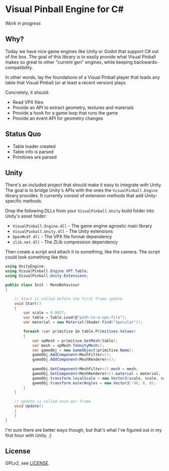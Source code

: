 # Visual Pinball Engine for C#

*Work in progress*

## Why?

Today we have nice game engines like Unity or Godot that support C# out of the
box. The goal of this library is to easily provide what Visual Pinball makes so
great to other "current gen" engines, while keeping backwards-compatibility.

In other words, lay the foundations of a Visual Pinball player that loads any
table that Visual Pinball (or at least a recent version) plays.

Concretely, it should:

- Read VPX files
- Provide an API to extract geometry, textures and materials
- Provide a hook for a game loop that runs the game
- Provide an event API for geometry changes 

## Status Quo

- Table loader created
- Table info is parsed
- Primitives are parsed

## Unity

There's an included project that should make it easy to integrate with Unity. 
The goal is to bridge Unity's APIs with the ones the `VisualPinball.Engine` 
library provides. It currently consist of extension methods that add 
Unity-specific methods. 

Drop the following DLLs from your `VisualPinball.Unity` build folder into Unity's
asset folder:

- `VisualPinball.Engine.dll` - The game engine agnostic main library
- `VisualPinball.Unity.dll` - The Unity extensions
- `OpenMcdf.dll` - The VPX file format dependency
- `zlib.net.dll` - The ZLib compression dependency

Then create a script and attach it to something, like the camera. The script
could look something like this:

```cs
using UnityEngine;
using VisualPinball.Engine.VPT.Table;
using VisualPinball.Unity.Extensions;

public class Init : MonoBehaviour
{

	// Start is called before the first frame update
	void Start()
	{
		var scale = 0.002f;
		var table = Table.Load(@"path-to-a-vpx-file");
		var material = new Material(Shader.Find("Specular"));

		foreach (var primitive in table.Primitives.Values)
		{
			var vpMesh = primitive.GetMesh(table);
			var mesh = vpMesh.ToUnityMesh();
			var gameObj = new GameObject(primitive.Name);
			gameObj.AddComponent<MeshFilter>();
			gameObj.AddComponent<MeshRenderer>();
			
			gameObj.GetComponent<MeshFilter>().mesh = mesh;
			gameObj.GetComponent<MeshRenderer>().material = material;
			gameObj.transform.localScale = new Vector3(scale, scale, scale);
			gameObj.transform.eulerAngles = new Vector3(-90, 0, 0);
		}
	}

	// Update is called once per frame
	void Update()
	{
	}
}
```

I'm sure there are better ways though, but that's what I've figured out in my 
first hour with Unity. ;)

## License

GPLv2, see [LICENSE](LICENSE).
